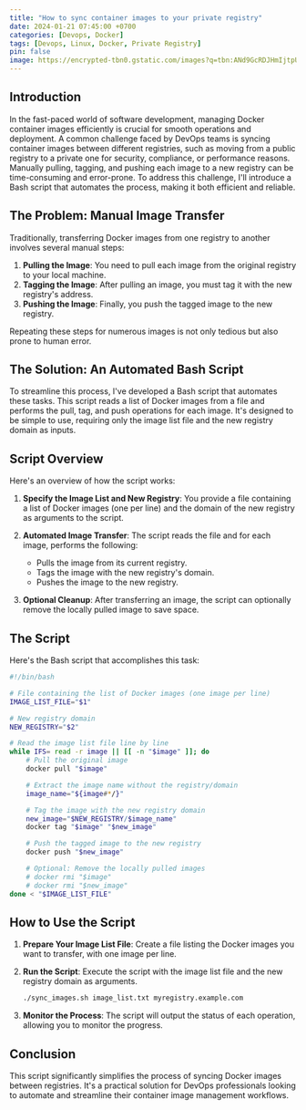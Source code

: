```yaml
---
title: "How to sync container images to your private registry"
date: 2024-01-21 07:45:00 +0700
categories: [Devops, Docker]
tags: [Devops, Linux, Docker, Private Registry]
pin: false
image: https://encrypted-tbn0.gstatic.com/images?q=tbn:ANd9GcRDJHmIjtpUQRNbX82alVhC7sRSs3pZw8Pklg&s
---
```


Introduction
------------

In the fast-paced world of software development, managing Docker container images efficiently is crucial for smooth operations and deployment. A common challenge faced by DevOps teams is syncing container images between different registries, such as moving from a public registry to a private one for security, compliance, or performance reasons. Manually pulling, tagging, and pushing each image to a new registry can be time-consuming and error-prone. To address this challenge, I'll introduce a Bash script that automates the process, making it both efficient and reliable.

The Problem: Manual Image Transfer
----------------------------------

Traditionally, transferring Docker images from one registry to another involves several manual steps:

1.  **Pulling the Image**: You need to pull each image from the original registry to your local machine.
2.  **Tagging the Image**: After pulling an image, you must tag it with the new registry's address.
3.  **Pushing the Image**: Finally, you push the tagged image to the new registry.

Repeating these steps for numerous images is not only tedious but also prone to human error.

The Solution: An Automated Bash Script
--------------------------------------

To streamline this process, I've developed a Bash script that automates these tasks. This script reads a list of Docker images from a file and performs the pull, tag, and push operations for each image. It's designed to be simple to use, requiring only the image list file and the new registry domain as inputs.

## Script Overview

Here's an overview of how the script works:

1.  **Specify the Image List and New Registry**: You provide a file containing a list of Docker images (one per line) and the domain of the new registry as arguments to the script.

2.  **Automated Image Transfer**: The script reads the file and for each image, performs the following:

    -   Pulls the image from its current registry.
    -   Tags the image with the new registry's domain.
    -   Pushes the image to the new registry.

3.  **Optional Cleanup**: After transferring an image, the script can optionally remove the locally pulled image to save space.

## The Script

Here's the Bash script that accomplishes this task:

```bash
#!/bin/bash

# File containing the list of Docker images (one image per line)
IMAGE_LIST_FILE="$1"

# New registry domain
NEW_REGISTRY="$2"

# Read the image list file line by line
while IFS= read -r image || [[ -n "$image" ]]; do
    # Pull the original image
    docker pull "$image"

    # Extract the image name without the registry/domain
    image_name="${image#*/}"

    # Tag the image with the new registry domain
    new_image="$NEW_REGISTRY/$image_name"
    docker tag "$image" "$new_image"

    # Push the tagged image to the new registry
    docker push "$new_image"

    # Optional: Remove the locally pulled images
    # docker rmi "$image"
    # docker rmi "$new_image"
done < "$IMAGE_LIST_FILE"
```

## How to Use the Script

1.  **Prepare Your Image List File**: Create a file listing the Docker images you want to transfer, with one image per line.

2.  **Run the Script**: Execute the script with the image list file and the new registry domain as arguments.

    ```bash
    ./sync_images.sh image_list.txt myregistry.example.com
    ```

3. **Monitor the Process**: The script will output the status of each operation, allowing you to monitor the progress.

## Conclusion

This script significantly simplifies the process of syncing Docker images between registries. It's a practical solution for DevOps professionals looking to automate and streamline their container image management workflows.

